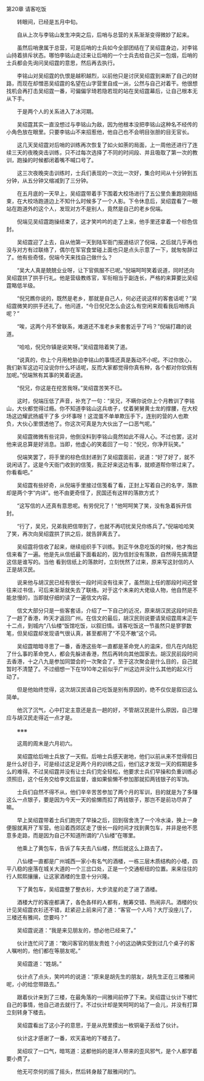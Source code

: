 第20章 请客吃饭

　　转眼间，已经是五月中旬。

　　自从上次与李铭山发生冲突之后，后哨与总营的关系渐渐变得微妙了起来。

　　虽然后哨隶属于总营，可是后哨的士兵如今全部团结在了吴绍霆身边，对李铭山持着排斥状态。哪怕李铭山走过来让后哨的一个士兵去给自己买一包烟，后哨的士兵都会先询问吴绍霆的意思，然后再去执行。

　　李铭山对吴绍霆的仇恨是越积越烈，以前他只是讨厌吴绍霆到来断了自己的财路，而现在却憎恶吴绍霆的名望在山字营里自成一派，公然与自己对着干。他很想找机会再打击吴绍霆一番，可偏偏孚琦若隐若现的站在吴绍霆幕后，让自己根本无从下手。

　　于是两个人的关系进入了冰河期。

　　吴绍霆其实一直没想过与李铭山为敌，因为他根本没把李铭山这种名不经传的小角色放在眼里。只要李铭山不来招惹他，他自己也不会明目张胆的目无官长。

　　这几天吴绍霆对后哨的训练再次恢复了如火如荼的局面，上一周他还进行了连续三天的夜晚突击训练，只不过每次选择了不同的时间段、并且吸取了第一次的教训，跑操的时候都闭着嘴不喊口号了。

　　这三次夜晚突击训练时，士兵们表现的一次比一次好，集合时间从十分钟到五分钟，从五分钟又缩减到了三分钟。

　　在五月底的一天早上，吴绍霆带着手下围着大校场进行了五公里负重跑刚刚结束，在大校场跑道边上不知什么时候多了一个人影。下令休息后，吴绍霆看了一眼站在跑道外的这个人，发现对方不是别人，竟然是自己的老乡倪端。

　　倪端见吴绍霆跑操结束了，这才笑吟吟的走了上来，他手里还拿着一个棕色信封。

　　吴绍霆迎了上去，自从他第一天到陆军衙门报道结识了倪端，之后就几乎再也没与对方有过联络了，偶尔在军官食堂碰上面也只是点头示意了一下，就匆匆辞过了。他有些奇怪，倪端今天来找自己做什么？

　　“吴大人真是兢兢业业呀，让下官佩服不已呢。”倪端呵呵笑着说道，同时还向吴绍霆拱了拱手行礼。他是营级教练官，军衔相当于副连长，严格的来算要比吴绍霆略低半级。

　　“倪兄瞧你说的，既然是老乡，那就是自己人，何必还说这样的客套话呢？”吴绍霆微笑的拱手还礼了。他问道，“今日倪兄怎么会这么有空闲来观看我后哨练兵呢？”

　　“唉，这两个月不曾联系，难道还不准老乡来套套近乎了吗？”倪端打趣的说道。

　　“哈哈，倪兄你镇是说笑呀。”吴绍霆陪着笑了道。

　　“说真的，你上个月用枪胁迫李铭山的事情还真是轰动不小呢。不过你放心，我们新军这边可没说你什么坏话呢，反而大家都觉得你真有种，各个都对你钦佩有加呢。”倪端煞有其事的笑着说道。

　　“倪兄，你这是在挖苦我呀。”吴绍霆苦笑不已。

　　这时，倪端压低了声音，补充了一句：“吴兄，不瞒你说你上个月教训了李铭山，大伙都觉得过瘾。你不知道李铭山这兵痞子，仗着舅舅黄士龙的撑腰，在大校场这边耀武扬威干了多
少坏事呀！这混蛋不单单欺压手下，连别的营的人也欺负，大伙心里恨透他了。你这次可真是为大伙出了一口恶气呢。”

　　吴绍霆微微有些诧异，他倒没料到李铭山竟然如此不得人心。不过也罢，这对他来说总算是好消息。当即，他虚心的笑着回了一句：“倪兄，你净开玩笑。”

　　倪端笑罢了，将手里的棕色信封递到了吴绍霆面前，说道：“好了好了，就不说闲话了。这是今天衙门收到的信笺，我正好来这边有事，就顺道帮你带过来了。你看看吧。”

　　吴绍霆有些好奇，从倪端手里接过信笺看了看，正封上写着自己的名字，落款却是两个字“内详”。他不由更奇怪了，民国还有这样的落款方式？

　　“这写信的人还真有意思呢。有劳倪兄了！”他呵呵笑了笑，没有急着拆开信封。

　　“行了，吴兄，兄弟我把信带到了，也就不再叨扰吴兄你练兵了。”倪端哈哈笑了笑，再次向吴绍霆拱了拱之后，就告辞离去了。

　　吴绍霆将信收了起来，继续组织手下训练。到正午休息吃饭的时候，他才掏出信来看了一遍。他是先从信纸最下面看起的，因为信封没有落款，自然得先搞清楚这信是谁写的。当他
看到信纸上的落款时，立刻恍然了过来，原来写这封信的人正是胡汉民。

　　说来他与胡汉民已经有很长一段时间没有往来了，虽然刚上任的那段时间还曾往来过书信，可后来渐渐就失去了联络。对于这个未来的大佬级人物，他自然是不能怠慢的，当即就仔细的读了一遍信文内容。

　　信文大部分只是一些客套话，介绍了一下自己的近况，原来胡汉民这段时间去了一趟了香港，昨天才返回广州。在信文的最后，胡汉民则说要请吴绍霆周末正午十二点，到城内“八仙楼”饭馆吃饭，以叙旧情。请客吃饭这一节虽然只是寥寥数笔，但吴绍霆却发现语气很认真，甚至都用了“不见不散”这个词。

　　吴绍霆暗暗寻思了一番，香港这些年一直都是革命党人的温床，但凡在内陆犯了什么事的革命党人，都会先躲进香港，然后再转向其他国家去。胡汉民前段时间去香港，十之八九是参加同盟会的一次聚会了，至于这次聚会是什么目的，自己就暂时不清楚了。不过细想一下在1910年之前似乎广州这边并没什么其他的起义行动了。

　　但是他始终觉得，这次胡汉民请自己吃饭是别有原因的，绝不仅仅是叙旧这么简单。

　　他沉了沉气，心中打定主意还是去一趟的好，不管胡汉民是什么原因，自己理应与胡汉民走得近一点才是。

　　※※※

　　这周的周末是六月初六。

　　吴绍霆给后哨士兵放了一天假。后哨士兵感天谢地，他们以前从来不觉得假日是什么好日子，可是经过这足足两个月的训练之后，他们这才发现一天的假期是多么的难得。不过吴绍霆并没有让士兵们完全轻松，他要求士兵们早操和负重训练必须照旧，这个任务交给李文启监督，谁如果偷懒不参加那就扣两钱银子的军饷。

　　士兵们自然不得不从，他们辛辛苦苦参加了两个月的军训，目的就是为了多赚这么一点银子，要是因为今天一天的偷懒而扣了两钱银子，那岂不是前功尽弃了嘛。

　　早上吴绍霆带着士兵们跑完了早操之后，回到宿舍洗了一个冷水澡，换上一身便服就离开了军营。他沿着西郊区走了很长一段时间才找到黄包车，并非是他不愿意多走路，而是因为自己不知道所谓的“八仙楼”在哪里。

　　他乘上了黄包车，告诉了车夫去八仙楼，然后就这么上路去了。

　　八仙楼一直都是广州城西一家小有名气的酒楼，一栋三层木质结构的小楼，四平八稳的座落在城关大道的一个三岔口处，正是一个交通枢纽的位置。来来往往的行人熙熙攘攘，让这家酒楼的生意十分兴隆。

　　下了黄包车，吴绍霆整了整衣衫，大步流星的走了进了酒楼。

　　酒楼大厅的客座都满了，各色各样的人都有，觥筹交错、热闹非凡。酒楼的伙计见吴绍霆衣衫还不错，赶紧迎上前来问了道：“客官一个人吗？大厅没座儿了，三楼还有雅间，您要吗？”

　　吴绍霆说道：“我是来见朋友的，想必他已经来了。”

　　伙计连忙问了道：“敢问客官的朋友贵姓？小的这边确实受到过几个桌子的客人嘱咐的，他们都在等朋友呢。”

　　吴绍霆道：“姓胡。”

　　伙计点了点头，笑吟吟的说道：“原来是胡先生的朋友，胡先生正在三楼雅间呢，小的给您带路去。”

　　跟着伙计来到了三楼，在最角落的一间雅间前停了下来。吴绍霆让伙计下楼忙自己的事情，他自己进去就行了。不过伙计却是笑呵呵的站了一会儿，并没有打算立刻转身下楼去。

　　吴绍霆看出了这小子的意思，于是从兜里摸出一枚铜毫子丢给了伙计。

　　伙计这才感谢了一番，欢天喜地的下楼去了。

　　吴绍叹了一口气，暗骂道：这都他妈的是洋人带来的歪风邪气，是个人都学着要小费了。

　　他无可奈何的摇了摇头，然后转身敲了敲雅间的门。
